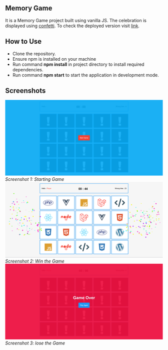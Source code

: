 ## Memory Game

It is a Memory Game project built using vanilla JS. The celebration is displayed using [confetti](https://www.npmjs.com/package/js-confetti).
To check the deployed version visit [link](https://memorize-pics.web.app/).

## How to Use

- Clone the repository.
- Ensure npm is installed on your machine
- Run command **npm install** in project directory to install required dependencies.
- Run command **npm start** to start the application in development mode.

## Screenshots

![memory-game](https://github.com/a-HamedEG/memory-game/blob/main/memory-1.png)
*Screenshot 1: Starting Game*
![memory-game](https://github.com/a-HamedEG/memory-game/blob/main/memory-4.png)
*Screenshot 2: Win the Game*
![memory-game](https://github.com/a-HamedEG/memory-game/blob/main/memory-3.png)
*Screenshot 3: lose the Game*